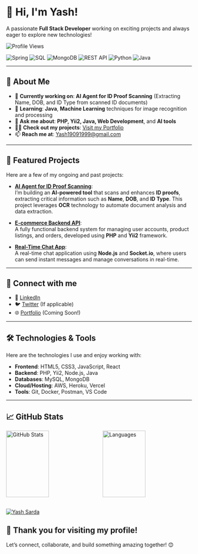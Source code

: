 # 👋 **Hi, I'm Yash!**  
A passionate **Full Stack Developer** working on exciting projects and always eager to explore new technologies!

![Profile Views](https://komarev.com/ghpvc/?username=yash908&label=Profile%20views&color=0e75b6&style=flat)

![Spring](https://img.shields.io/badge/-Spring-333333?style=flat&logo=spring)
![SQL](https://img.shields.io/badge/-SQL-333333?style=flat&logo=mysql)
![MongoDB](https://img.shields.io/badge/-MongoDB-333333?style=flat&logo=mongodb)
![REST API](https://img.shields.io/badge/-REST_API-333333?style=flat&logo=swagger)
![Python](https://img.shields.io/badge/-Python-333333?style=flat&logo=python)
![Java](https://img.shields.io/badge/-Java-333333?style=flat&logo=java)



---

## 🚀 **About Me**
- 🔭 **Currently working on**: **AI Agent for ID Proof Scanning** (Extracting Name, DOB, and ID Type from scanned ID documents)
- 🌱 **Learning**: **Java**, **Machine Learning** techniques for image recognition and processing
- 💬 **Ask me about**: **PHP, Yii2, Java, Web Development**, and **AI tools**
- 👨‍💻 **Check out my projects**: [Visit my Portfolio](#)  
- 📫 **Reach me at**: [Yash19091999@gmail.com](mailto:Yash19091999@gmail.com)

---

## 🌟 **Featured Projects**
Here are a few of my ongoing and past projects:

- **[AI Agent for ID Proof Scanning](#)**:  
  I’m building an **AI-powered tool** that scans and enhances **ID proofs**, extracting critical information such as **Name**, **DOB**, and **ID Type**. This project leverages **OCR** technology to automate document analysis and data extraction.

- **[E-commerce Backend API](#)**:  
  A fully functional backend system for managing user accounts, product listings, and orders, developed using **PHP** and **Yii2** framework.

- **[Real-Time Chat App](#)**:  
  A real-time chat application using **Node.js** and **Socket.io**, where users can send instant messages and manage conversations in real-time.

---

## 💬 **Connect with me**  
- 💼 [LinkedIn](https://www.linkedin.com/in/yash908)  
- 🐦 [Twitter](https://twitter.com/yash908) (If applicable)  
- 🌐 [Portfolio](#) (Coming Soon!)

---

## 🛠 **Technologies & Tools**  
Here are the technologies I use and enjoy working with:

- **Frontend**: HTML5, CSS3, JavaScript, React  
- **Backend**: PHP, Yii2, Node.js, Java  
- **Databases**: MySQL, MongoDB  
- **Cloud/Hosting**: AWS, Heroku, Vercel  
- **Tools**: Git, Docker, Postman, VS Code

---


## 📈 **GitHub Stats**
<div style="display: flex; justify-content: space-between; width: 100%;">
  <img src="https://github-readme-stats.vercel.app/api?username=yash908&show_icons=true&count_private=true&theme=radical" alt="GitHub Stats" width="48%" height="180" />
  <img src="https://github-readme-stats.vercel.app/api/top-langs?username=yash908&show_icons=true&locale=en&layout=compact&theme=radical" alt="Languages" width="48%" height="180" />
</div>
</br>
<p style="margin-left: '24px';">
  <a href="https://github.com/ryo-ma/github-profile-trophy">
    <img src="https://github-profile-trophy.vercel.app/?username=yash908" alt="Yash Sarda" />
  </a>
</p>


## 🚀 **Thank you for visiting my profile!**  
Let’s connect, collaborate, and build something amazing together! 😊
